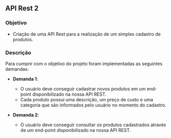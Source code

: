 ## API Rest 2

### Objetivo

- Criação de uma API Rest para a realização de um simples cadastro de produtos.

### Descrição

Para cumprir com o objetivo do projeto foram implementadas as seguintes demandas:

- **Demanda 1**:
	- O usuário deve conseguir cadastrar novos produtos em um end-point disponibilizado na nossa API REST.
	- Cada produto possui uma descrição, um preço de custo e uma categoria que são informados pelo usuário no momento do cadastro.

- **Demanda 2**:
	- O usuário deve conseguir consultar os produtos cadastrados através de um end-point disponibilizado na nossa API REST.
